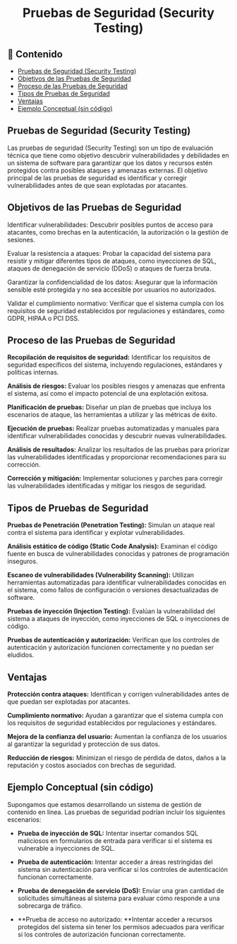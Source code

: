 <h1 align="center">Pruebas de Seguridad (Security Testing)</h1>

<h2>📑 Contenido</h2>

- [Pruebas de Seguridad (Security Testing)](#pruebas-de-seguridad-security-testing)
- [Objetivos de las Pruebas de Seguridad](#objetivos-de-las-pruebas-de-seguridad)
- [Proceso de las Pruebas de Seguridad](#proceso-de-las-pruebas-de-seguridad)
- [Tipos de Pruebas de Seguridad](#tipos-de-pruebas-de-seguridad)
- [Ventajas](#ventajas)
- [Ejemplo Conceptual (sin código)](#ejemplo-conceptual-sin-código)

## Pruebas de Seguridad (Security Testing)

Las pruebas de seguridad (Security Testing) son un tipo de evaluación técnica que tiene como objetivo descubrir vulnerabilidades y debilidades en un sistema de software para garantizar que los datos y recursos estén protegidos contra posibles ataques y amenazas externas. El objetivo principal de las pruebas de seguridad es identificar y corregir vulnerabilidades antes de que sean explotadas por atacantes.

## Objetivos de las Pruebas de Seguridad

Identificar vulnerabilidades: Descubrir posibles puntos de acceso para atacantes, como brechas en la autenticación, la autorización o la gestión de sesiones.

Evaluar la resistencia a ataques: Probar la capacidad del sistema para resistir y mitigar diferentes tipos de ataques, como inyecciones de SQL, ataques de denegación de servicio (DDoS) o ataques de fuerza bruta.

Garantizar la confidencialidad de los datos: Asegurar que la información sensible esté protegida y no sea accesible por usuarios no autorizados.

Validar el cumplimiento normativo: Verificar que el sistema cumpla con los requisitos de seguridad establecidos por regulaciones y estándares, como GDPR, HIPAA o PCI DSS.

## Proceso de las Pruebas de Seguridad

**Recopilación de requisitos de seguridad:** Identificar los requisitos de seguridad específicos del sistema, incluyendo regulaciones, estándares y políticas internas.

**Análisis de riesgos:** Evaluar los posibles riesgos y amenazas que enfrenta el sistema, así como el impacto potencial de una explotación exitosa.

**Planificación de pruebas:** Diseñar un plan de pruebas que incluya los escenarios de ataque, las herramientas a utilizar y las métricas de éxito.

**Ejecución de pruebas:** Realizar pruebas automatizadas y manuales para identificar vulnerabilidades conocidas y descubrir nuevas vulnerabilidades.

**Análisis de resultados:** Analizar los resultados de las pruebas para priorizar las vulnerabilidades identificadas y proporcionar recomendaciones para su corrección.

**Corrección y mitigación:** Implementar soluciones y parches para corregir las vulnerabilidades identificadas y mitigar los riesgos de seguridad.

## Tipos de Pruebas de Seguridad

**Pruebas de Penetración (Penetration Testing):** Simulan un ataque real contra el sistema para identificar y explotar vulnerabilidades.

**Análisis estático de código (Static Code Analysis):** Examinan el código fuente en busca de vulnerabilidades conocidas y patrones de programación inseguros.

**Escaneo de vulnerabilidades (Vulnerability Scanning):** Utilizan herramientas automatizadas para identificar vulnerabilidades conocidas en el sistema, como fallos de configuración o versiones desactualizadas de software.

**Pruebas de inyección (Injection Testing):** Evalúan la vulnerabilidad del sistema a ataques de inyección, como inyecciones de SQL o inyecciones de código.

**Pruebas de autenticación y autorización:** Verifican que los controles de autenticación y autorización funcionen correctamente y no puedan ser eludidos.

## Ventajas

**Protección contra ataques:** Identifican y corrigen vulnerabilidades antes de que puedan ser explotadas por atacantes.

**Cumplimiento normativo:** Ayudan a garantizar que el sistema cumpla con los requisitos de seguridad establecidos por regulaciones y estándares.

**Mejora de la confianza del usuario:** Aumentan la confianza de los usuarios al garantizar la seguridad y protección de sus datos.

**Reducción de riesgos:** Minimizan el riesgo de pérdida de datos, daños a la reputación y costos asociados con brechas de seguridad.

## Ejemplo Conceptual (sin código)

Supongamos que estamos desarrollando un sistema de gestión de contenido en línea. Las pruebas de seguridad podrían incluir los siguientes escenarios:

- **Prueba de inyección de SQL:** Intentar insertar comandos SQL maliciosos en formularios de entrada para verificar si el sistema es vulnerable a inyecciones de SQL.

- **Prueba de autenticación:** Intentar acceder a áreas restringidas del sistema sin autenticación para verificar si los controles de autenticación funcionan correctamente.

- **Prueba de denegación de servicio (DoS):** Enviar una gran cantidad de solicitudes simultáneas al sistema para evaluar cómo responde a una sobrecarga de tráfico.

- **Prueba de acceso no autorizado: **Intentar acceder a recursos protegidos del sistema sin tener los permisos adecuados para verificar si los controles de autorización funcionan correctamente.
